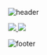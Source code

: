 ![header](https://capsule-render.vercel.app/api?type=waving&color=gradient&customColorList=14&height=150&text=ChoiSW99&fontColor=111111&fontSize=40&fontAlignY=35&animation=fadeIn)


<a href="https://www.instagram.com/seung_woo_77/">
 <img src="https://img.shields.io/badge/Instagram-101010?style=flat&logo=Instagram&logoColor=white"/>
</a>
<a href="https://ch-99.tistory.com/">
 <img src="https://img.shields.io/badge/Tistory-000000?style=flat&logo=Instagram&logoColor=white"/>
</a>

![footer](https://capsule-render.vercel.app/api?type=waving&color=gradient&customColorList=14&height=120&section=footer&reversal=true)
